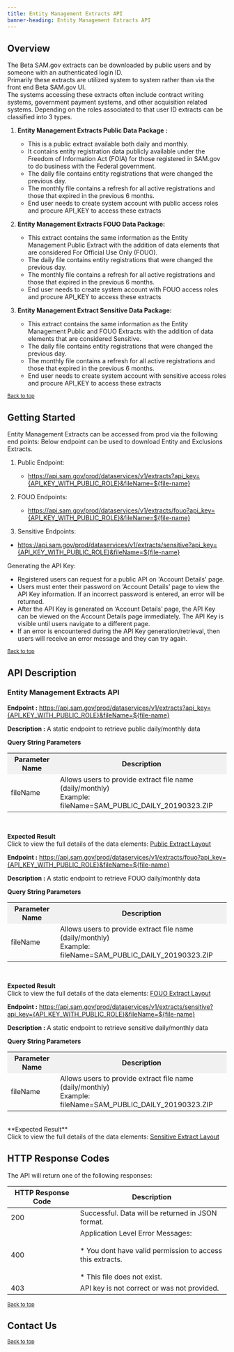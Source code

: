 ```yaml
---
title: Entity Management Extracts API
banner-heading: Entity Management Extracts API
---
```


<link rel="stylesheet" type="text/css" href="../../assets/swaggerui-dist/swagger-ui.css" >


## Overview
The Beta SAM.gov extracts can be downloaded by public users and by someone with an authenticated login ID.    
Primarily these extracts are utilized system to system rather than via the front end Beta SAM.gov UI.  
The systems accessing these extracts often include contract writing systems, government payment systems, and other 
acquisition related systems. Depending on the roles associated to that user ID extracts can be classified into 3 types.
  
1. **Entity Management Extracts Public Data Package :**
   * This is a public extract available both daily and monthly. 
   * It contains entity registration data publicly available under the Freedom of Information Act (FOIA) for those registered 
     in SAM.gov to do business with the Federal government.  
   * The daily file contains entity registrations that were changed the previous day.  
   * The monthly file contains a refresh for all active registrations and those that expired in the previous 6 months.
   * End user needs to create system account with public access roles and procure API_KEY to access these extracts 

2. **Entity Management Extracts FOUO Data Package:**
   * This extract contains the same information as the Entity Management Public Extract with the addition of data elements 
     that are considered For Official Use Only (FOUO).  
   * The daily file contains entity registrations that were changed the previous day.  
   * The monthly file contains a refresh for all active registrations and those that expired in the previous 6 months.  
   * End user needs to create system account with FOUO access roles and procure API_KEY to access these extracts

3. **Entity Management Extract Sensitive Data Package:**
   * This extract contains the same information as the Entity Management Public and FOUO Extracts with the addition of data 
     elements that are considered Sensitive.  
   * The daily file contains entity registrations that were changed the previous day.  
   * The monthly file contains a refresh for all active registrations and those that expired in the previous 6 months. 
   * End user needs to create system account with sensitive access roles and procure API_KEY to access these extracts


<p><small><a href="#">Back to top</a></small></p>

## Getting Started

Entity Management Extracts can be accessed from prod via the following end points: Below endpoint can be used to download Entity and Exclusions Extracts.

1. Public Endpoint:
   * https://api.sam.gov/prod/dataservices/v1/extracts?api_key={API_KEY_WITH_PUBLIC_ROLE}&fileName=${file-name}

2. FOUO Endpoints:  
   * https://api.sam.gov/prod/dataservices/v1/extracts/fouo?api_key={API_KEY_WITH_PUBLIC_ROLE}&fileName=${file-name}

3. Sensitive Endpoints:    
  * https://api.sam.gov/prod/dataservices/v1/extracts/sensitive?api_key={API_KEY_WITH_PUBLIC_ROLE}&fileName=${file-name}

Generating the API Key:
* Registered users can request for a public API on 'Account Details' page.
* Users must enter their password on ‘Account Details’ page to view the API Key information. If an incorrect password is entered, an error will be returned. 
* After the API Key is generated on ‘Account Details’ page, the API Key can be viewed on the Account Details page immediately. The API Key is visible until users navigate to a different page. 
* If an error is encountered during the API Key generation/retrieval, then users will receive an error message and they can try again.

<p><small><a href="#">Back to top</a></small></p>

## API Description

### Entity Management Extracts API

**Endpoint :**  https://api.sam.gov/prod/dataservices/v1/extracts?api_key={API_KEY_WITH_PUBLIC_ROLE}&fileName=${file-name}

**Description :**  A static endpoint to retrieve public daily/monthly data

<b>Query String Parameters</b>
<table>
<tr>
<th style="background-color: #f1f1f1;"><b>Parameter Name</b></th>
<th style="background-color: #f1f1f1;"><b>Description</b></th>
</tr>

<tr>
<td>fileName</td>
<td>Allows users to provide extract file name (daily/monthly)
<br>Example: fileName=SAM_PUBLIC_DAILY_20190323.ZIP</td>
</tr>

</table>
<br>

**Expected Result**<br>
Click to view the full details of the data elements: <a href="v1/public_extract_layout.pdf">Public Extract Layout</a>

**Endpoint :** https://api.sam.gov/prod/dataservices/v1/extracts/fouo?api_key={API_KEY_WITH_PUBLIC_ROLE}&fileName=${file-name}

**Description :**  A static endpoint to retrieve FOUO daily/monthly data

<b>Query String Parameters</b>
<table>
<tr>
<th style="background-color: #f1f1f1;"><b>Parameter Name</b></th>
<th style="background-color: #f1f1f1;"><b>Description</b></th>
</tr>

<tr>
<td>fileName</td>
<td>Allows users to provide extract file name (daily/monthly)
<br>Example: fileName=SAM_PUBLIC_DAILY_20190323.ZIP</td>
</tr>

</table>
<br>

**Expected Result**<br>
Click to view the full details of the data elements: <a href="v1/fouo_extract_layout.pdf">FOUO Extract Layout</a>


**Endpoint :**  https://api.sam.gov/prod/dataservices/v1/extracts/sensitive?api_key={API_KEY_WITH_PUBLIC_ROLE}&fileName=${file-name}

**Description :**  A static endpoint to retrieve sensitive daily/monthly data

<b>Query String Parameters</b>
<table>
<tr>
<th style="background-color: #f1f1f1;"><b>Parameter Name</b></th>
<th style="background-color: #f1f1f1;"><b>Description</b></th>
</tr>

<tr>
<td>fileName</td>
<td>Allows users to provide extract file name (daily/monthly)
<br>Example: fileName=SAM_PUBLIC_DAILY_20190323.ZIP</td>
</tr>

</table>
<br>
**Expected Result**<br>
Click to view the full details of the data elements: <a href="v1/sensitive_extract_layout.pdf">Sensitive Extract Layout</a>


## HTTP Response Codes

The API will return one of the following responses:

| HTTP Response Code | Description |
| ---- | ----------- |
| 200 | Successful. Data will be returned in JSON format. |
| 400 | Application Level Error Messages: <br><br>  * You dont have valid permission to access this extracts. <br><br> * This file does not exist.  |
| 403 | API key is not correct or was not provided. |


<p><small><a href="#">Back to top</a></small></p>

## Contact Us

<p><small><a href="#">Back to top</a></small></p>
